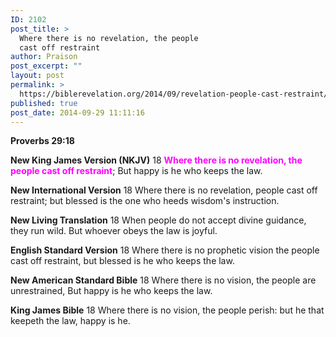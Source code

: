 ```yaml
---
ID: 2102
post_title: >
  Where there is no revelation, the people
  cast off restraint
author: Praison
post_excerpt: ""
layout: post
permalink: >
  https://biblerevelation.org/2014/09/revelation-people-cast-restraint/
published: true
post_date: 2014-09-29 11:11:16
---
```

<strong>Proverbs 29:18</strong>

<strong>New King James Version (NKJV)</strong>
18 <span style="color: #ff00ff;"><strong>Where there is no revelation, the people cast off restraint</strong></span>;
But happy is he who keeps the law.

<strong>New International Version</strong>
18 Where there is no revelation, people cast off restraint; but blessed is the one who heeds wisdom's instruction.

<strong>New Living Translation</strong>
18 When people do not accept divine guidance, they run wild. But whoever obeys the law is joyful.

<strong>English Standard Version</strong>
18 Where there is no prophetic vision the people cast off restraint, but blessed is he who keeps the law.

<strong>New American Standard Bible</strong>
18 Where there is no vision, the people are unrestrained, But happy is he who keeps the law.

<strong>King James Bible</strong>
18 Where there is no vision, the people perish: but he that keepeth the law, happy is he.